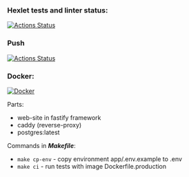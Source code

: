 ### Hexlet tests and linter status:
[![Actions Status](https://github.com/RashukUladzimir/devops-for-programmers-project-74/workflows/hexlet-check/badge.svg)](https://github.com/RashukUladzimir/devops-for-programmers-project-74/actions)

### Push
[![Actions Status](https://github.com/RashukUladzimir/devops-for-programmers-project-74/workflows/push/badge.svg?event=push)](https://github.com/RashukUladzimir/devops-for-programmers-project-74/actions/workflows/push.yml)

### Docker:
[![Docker](https://img.shields.io/docker/pulls/vrashuk/app.svg?label=Docker%20Image&style=flat)](https://hub.docker.com/repository/docker/vrashuk/app/)

Parts:
- web-site in fastify framework
- caddy (reverse-proxy)
- postgres:latest

Сommands in ___Makefile___:

- `make cp-env` - copy environment app/.env.example to .env
- `make ci` - run tests with image Dockerfile.production


